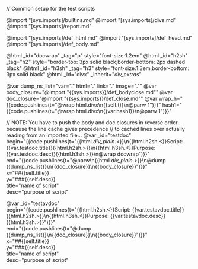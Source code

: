 // Common setup for the test scripts

@import "[sys.imports]/builtins.md"
@import "[sys.imports]/divs.md"
@import "[sys.imports]/report.md"

@import "[sys.imports]/def_html.md"
@import "[sys.imports]/def_head.md"
@import "[sys.imports]/def_body.md"

@html _id="docwrap" _tag="p" style="font-size:1.2em"
@html _id="h2sh" _tag="h2" style="border-top: 3px solid black;border-bottom: 2px dashed black"
@html _id="h3sh" _tag="h3" style="font-size:1.3em;border-bottom: 3px solid black"
@html _id="divx" _inherit="_div_extras_"

@var dump_ns_list="var=\".\" html=\".\" link=\".\" image=\".\""
@var body_closure="@import \"{{sys.imports}}/def_bodyclose.md\""
@var doc_closure="@import \"{{sys.imports}}/def_close.md\""
@var wrap_h="{{code.pushlines(t=\"@wrap html.divx\n{{self.t}}\n@parw 1\")}}" hash1="{{code.pushlines(t=\"@wrap html.divx\n{{var.hash1}}\n@parw 1\")}}"


//  NOTE: You have to push the body and doc closures in reverse order because the line cache gives precedence
//  to cached lines over actually reading from an imported file...
@var _id="testdoc"\
    begin="{{code.pushlines(t=\"{{html._div_plain_.<}}\n{{html.h2sh.<}}Script: {{var.testdoc.title}}{{html.h2sh.>}}\n{{html.h3sh.<}}Purpose: {{var.testdoc.desc}}{{html.h3sh.>}}\n@wrap docwrap\")}}"\
    end="{{code.pushlines(t=\"@parw\n{{html._div_plain_.>}}\n@dump {{dump_ns_list}}\n{{doc_closure}}\n{{body_closure}}\")}}"\
    x="##{{self.title}}\
    y="###{{self.desc}}\
    title="name of script"\
    desc="purpose of script"

@var _id="testavdoc"\
    begin="{{code.pushlines(t=\"{{html.h2sh.<}}Script: {{var.testavdoc.title}}{{html.h2sh.>}}\n{{html.h3sh.<}}Purpose: {{var.testavdoc.desc}}{{html.h3sh.>}}\")}}"\
    end="{{code.pushlines(t=\"@dump {{dump_ns_list}}\n{{doc_closure}}\n{{body_closure}}\")}}"\
    x="##{{self.title}}\
    y="###{{self.desc}}\
    title="name of script"\
    desc="purpose of script"
